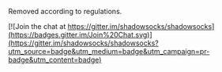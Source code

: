 Removed according to regulations.


[![Join the chat at https://gitter.im/shadowsocks/shadowsocks](https://badges.gitter.im/Join%20Chat.svg)](https://gitter.im/shadowsocks/shadowsocks?utm_source=badge&utm_medium=badge&utm_campaign=pr-badge&utm_content=badge)